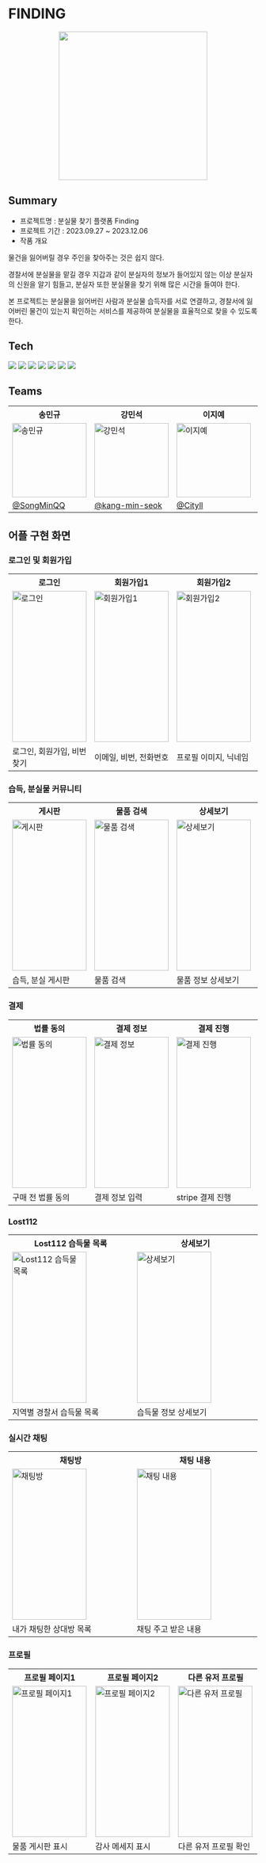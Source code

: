 # FINDING

<div align="center" display = "flex">
  <img src="https://github.com/SongMinQQ/Finding/assets/107177636/5fb73a1b-83e9-472f-b4e8-00a4dc5501ac" width="300" height="300"/>
</div>

## Summary

- 프로젝트명 : 분실물 찾기 플랫폼 Finding
- 프로젝트 기간 : 2023.09.27 ~ 2023.12.06
- 작품 개요

물건을 잃어버릴 경우 주인을 찾아주는 것은 쉽지 않다. 

경찰서에 분실물을 맡길 경우 지갑과 같이 분실자의 정보가 들어있지 않는 이상 분실자의 신원을 알기 힘들고, 분실자 또한 분실물을 찾기 위해 많은 시간을 들여야 한다. 

본 프로젝트는 분실물을 잃어버린 사람과 분실물 습득자를 서로 연결하고, 경찰서에 잃어버린 물건이 있는지 확인하는 서비스를 제공하여 분실물을 효율적으로 찾을 수 있도록 한다.

## Tech
<div style={display:flex; gap:50px;}>
  <img src="https://img.shields.io/badge/react_native-61DAFB.svg?style=flat&logo=react&logoColor=white">
  <img src="https://img.shields.io/badge/expo-1C1E24?style=flat&logo=expo&logoColor=#D04A37">
  <img src="https://img.shields.io/badge/Redux-764ABC?style=flat&logo=Redux&logoColor=purple">
  <img src="https://img.shields.io/badge/express.js-%23404d59.svg?style=flat&logo=express&logoColor=%2361DAFB">
  <img src="https://img.shields.io/badge/stripe-008CDD?style=flat&logo=stripe&logoColor=white">
  <img src="https://img.shields.io/badge/firebase-FFCA28?style=flat&logo=firebase&logoColor=white">
  <img src="https://img.shields.io/badge/github-181717?style=flat&logo=github&logoColor=white">
</div>

## Teams

<table>
  <tr>
    <th>송민규</th>
    <th>강민석</th>
    <th>이지예</th>
    <th>김동현</th>
    <th>김선영</th>
  </tr>
  <tr>
    <td><img src="https://avatars.githubusercontent.com/u/107177636?v=4" width="150" height="150" alt="송민규"></td>
    <td><img src="https://avatars.githubusercontent.com/u/50363541?v=4" width="150" height="150" alt="강민석"></td>
    <td><img src="https://avatars.githubusercontent.com/u/133865673?v=4" width="150" height="150" alt="이지예"></td>
    <td><img src="https://avatars.githubusercontent.com/u/148032523?v=4" width="150" height="150" alt="김동현"></td>
    <td><img src="https://avatars.githubusercontent.com/u/101615063?v=4" width="150" height="150" alt="김선영"></td>
  </tr>
  <tr>
    <td><a href="https://github.com/SongMinQQ">@SongMinQQ</a></td>
    <td><a href="https://github.com/kang-min-seok">@kang-min-seok</a></td>
    <td><a href="https://github.com/Cityll">@Cityll</a></td>
    <td><a href="https://github.com/pca468">@pca468</a></td>
    <td><a href="https://github.com/heroinesy">@heroinesy</a></td>
  </tr>
</table>

## 어플 구현 화면
### 로그인 및 회원가입
<table table-layout= "fixed" width = "100%">
  <tr>
    <th width="25%">로그인</th>
    <th width="25%">회원가입1</th>
    <th width="25%">회원가입2</th>
    <th width="25%">회원가입 완료</th>
  </tr>
  <tr align-itmes="center">
    <td><img src="https://github.com/SongMinQQ/Finding/assets/50363541/9eac208e-7c48-4b27-a46e-e1d650aa6714" alt="로그인" width="150" height="305" margin= "0 auto"></td>
    <td><img src="https://github.com/SongMinQQ/Finding/assets/50363541/2bf0ec49-8b1a-48f2-b83d-f2374c09cccd" alt="회원가입1" width="150" height="305" margin= "0 auto"></td>
    <td><img src="https://github.com/SongMinQQ/Finding/assets/50363541/a6ae399e-4eb0-469d-bb6a-16b980919c96" alt="회원가입2" width="150" height="305" margin= "0 auto"></td>
    <td><img src="https://github.com/SongMinQQ/Finding/assets/50363541/4d934515-9918-41ff-9221-593f790c0d84" alt="회원가입 완료" width="150" height="305" margin= "0 auto"></td>
  </tr>
  <tr>
    <td>로그인, 회원가입, 비번찾기</td>
    <td>이메일, 비번, 전화번호</td>
    <td>프로필 이미지, 닉네임</td>
    <td>가입 완료</td>
  </tr>
</table>


### 습득, 분실물 커뮤니티
<table table-layout= "fixed" width = "100%">
  <tr>
    <th width= "25%">게시판</th>
    <th width= "25%">물품 검색</th>
    <th width= "25%">상세보기</th>
    <th width= "25%">글 작성</th>
  </tr>
  <tr align-itmes="center">
    <td><img src="https://github.com/SongMinQQ/Finding/assets/50363541/6032a086-c7df-46e3-8b25-73007de21178" alt="게시판" width="150"  height="305" margin= "0 auto"></td>
    <td><img src="https://github.com/SongMinQQ/Finding/assets/50363541/4276c68b-36e6-4b5b-9553-378b91f7f487" alt="물품 검색" width="150"  height="305" margin= "0 auto"></td>
    <td><img src="https://github.com/SongMinQQ/Finding/assets/50363541/4cbceb46-5ce9-4d62-8a59-03ab6a73e2d7" alt="상세보기" width="150"  height="305" margin= "0 auto"></td>
    <td><img src="https://github.com/SongMinQQ/Finding/assets/50363541/1e8a0d4f-d3d0-4f5e-9530-aa45b9ac37e5" alt="글 작성" width="150"  height="305" margin= "0 auto"></td>
  </tr>
  <tr>
    <td>습득, 분실 게시판</td>
    <td>물품 검색</td>
    <td>물품 정보 상세보기</td>
    <td>게시판 글 작성</td>
  </tr>
</table>

### 결제
<table table-layout= "fixed" width = "100%">
  <tr>
    <th width= "25%">법률 동의</th>
    <th width= "25%">결제 정보</th>
    <th width= "25%">결제 진행</th>
    <th width= "25%">결제 완료</th>
  </tr>
  <tr align-itmes="center">
    <td><img src="https://github.com/SongMinQQ/Finding/assets/50363541/ffdf6479-b4e9-438c-bf34-d77dcc3b1a22" alt="법률 동의" width="150"  height="305" margin= "0 auto"></td>
    <td><img src="https://github.com/SongMinQQ/Finding/assets/50363541/73df794f-9154-4153-96af-2d23d95d2ae7" alt="결제 정보" width="150"  height="305" margin= "0 auto"></td>
    <td><img src="https://github.com/SongMinQQ/Finding/assets/50363541/ee0f3510-0d42-4699-ba74-79b4bc7a68e6" alt="결제 진행" width="150"  height="305" margin= "0 auto"></td>
    <td><img src="https://github.com/SongMinQQ/Finding/assets/50363541/e47512ae-f4fe-49c3-87fc-e0a62a5c0e40" alt="결제 완료" width="150"  height="305" margin= "0 auto"></td>
  </tr>
  <tr>
    <td>구매 전 법률 동의</td>
    <td>결제 정보 입력</td>
    <td>stripe 결제 진행</td>
    <td>결제 성공 페이지</td>
  </tr>
</table>

### Lost112
<table table-layout= "fixed" width = "100%">
  <tr>
    <th width= "35%">Lost112 습득물 목록</th>
    <th width= "35%">상세보기</th>
  </tr>
  <tr align-itmes="center">
    <td><img src="https://github.com/SongMinQQ/Finding/assets/50363541/7f22f380-2587-4341-9fed-c17f15e48544" alt="Lost112 습득물 목록" width="150"  height="305" margin= "0 auto"></td>
    <td><img src="https://github.com/SongMinQQ/Finding/assets/50363541/ed2c2d47-b3f1-4d49-b680-6fe3ef3105e4" alt="상세보기" width="150"  height="305" margin= "0 auto"></td>
  </tr>
  <tr>
    <td>지역별 경찰서 습득물 목록</td>
    <td>습득물 정보 상세보기</td>
  </tr>
</table>

### 실시간 채팅
<table table-layout= "fixed" width = "100%">
  <tr>
    <th width= "35%">채팅방</th>
    <th width= "35%">채팅 내용</th>
  </tr>
  <tr align-itmes="center">
    <td><img src="https://github.com/SongMinQQ/Finding/assets/50363541/650888f5-6b85-456b-a403-d1f141c689f7" alt="채팅방" width="150"  height="305" margin= "0 auto"></td>
    <td><img src="https://github.com/SongMinQQ/Finding/assets/50363541/97964b2b-d59f-4bc3-a9f1-7bcb55cc5ee2" alt="채팅 내용" width="150"  height="305" margin= "0 auto"></td>
  </tr>
  <tr>
    <td>내가 채팅한 상대방 목록</td>
    <td>채팅 주고 받은 내용</td>
  </tr>
</table>

### 프로필
<table table-layout= "fixed" width = "100%">
  <tr>
    <th width= "33%">프로필 페이지1</th>
    <th width= "33%">프로필 페이지2</th>
    <th width= "33%">다른 유저 프로필</th>
  </tr>
  <tr align-itmes="center">
    <td><img src="https://github.com/SongMinQQ/Finding/assets/50363541/540e1a11-4ee2-4baf-8d34-31c129d29953" alt="프로필 페이지1" width="150"  height="305" margin= "0 auto"></td>
    <td><img src="https://github.com/SongMinQQ/Finding/assets/50363541/56193bd1-4318-4781-aa2d-ac6a81eda147" alt="프로필 페이지2" width="150"  height="305" margin= "0 auto"></td>
    <td><img src="https://github.com/SongMinQQ/Finding/assets/50363541/2246648e-fcfb-4756-8f8e-c297865bb491" alt="다른 유저 프로필" width="150"  height="305" margin= "0 auto"></td>
  </tr>
  <tr>
    <td>물품 게시판 표시</td>
    <td>감사 메세지 표시</td>
    <td>다른 유저 프로필 확인</td>
  </tr>
</table>
